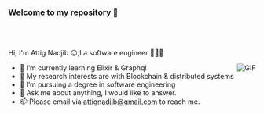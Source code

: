 ### Welcome to my repository  👋


<br />
<br />

Hi, I'm Attig Nadjib 😉,I a software engineer 👨🏻‍💻 

  <img align="right" alt="GIF" src="https://media.giphy.com/media/iIqmM5tTjmpOB9mpbn/giphy.gif" />



- 🌱 I’m currently learning Elixir & Graphql
- 🤔 My research interests are with Blockchain & distributed systems
- 💼 I’m pursuing a  degree in software engineering
- 💬 Ask me about anything, I would like to answer. 
- 📫 Please email via attignadjib@gmail.com to reach me.



